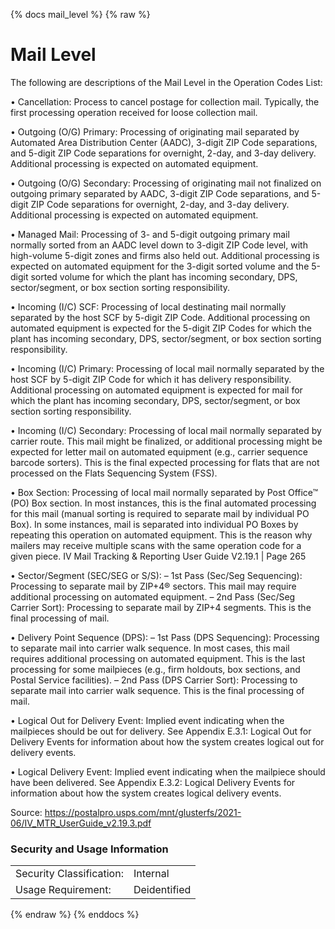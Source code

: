 {% docs mail_level %}
{% raw %}

# Mail Level

The following are descriptions of the Mail Level in the Operation Codes List:

• Cancellation: Process to cancel postage for collection mail. Typically, the first processing
operation received for loose collection mail.

• Outgoing (O/G) Primary: Processing of originating mail separated by Automated Area
Distribution Center (AADC), 3-digit ZIP Code separations, and 5-digit ZIP Code separations for
overnight, 2-day, and 3-day delivery. Additional processing is expected on automated equipment.

• Outgoing (O/G) Secondary: Processing of originating mail not finalized on outgoing primary
separated by AADC, 3-digit ZIP Code separations, and 5-digit ZIP Code separations for
overnight, 2-day, and 3-day delivery. Additional processing is expected on automated equipment.

• Managed Mail: Processing of 3- and 5-digit outgoing primary mail normally sorted from an AADC
level down to 3-digit ZIP Code level, with high-volume 5-digit zones and firms also held out.
Additional processing is expected on automated equipment for the 3-digit sorted volume and the
5-digit sorted volume for which the plant has incoming secondary, DPS, sector/segment, or box
section sorting responsibility.

• Incoming (I/C) SCF: Processing of local destinating mail normally separated by the host SCF by
5-digit ZIP Code. Additional processing on automated equipment is expected for the 5-digit ZIP
Codes for which the plant has incoming secondary, DPS, sector/segment, or box section sorting
responsibility.

• Incoming (I/C) Primary: Processing of local mail normally separated by the host SCF by 5-digit
ZIP Code for which it has delivery responsibility. Additional processing on automated equipment
is expected for mail for which the plant has incoming secondary, DPS, sector/segment, or box
section sorting responsibility.

• Incoming (I/C) Secondary: Processing of local mail normally separated by carrier route. This
mail might be finalized, or additional processing might be expected for letter mail on automated
equipment (e.g., carrier sequence barcode sorters). This is the final expected processing for flats
that are not processed on the Flats Sequencing System (FSS).

• Box Section: Processing of local mail normally separated by Post Office™ (PO) Box section. In
most instances, this is the final automated processing for this mail (manual sorting is required to
separate mail by individual PO Box). In some instances, mail is separated into individual PO
Boxes by repeating this operation on automated equipment. This is the reason why mailers may
receive multiple scans with the same operation code for a given piece.
IV Mail Tracking & Reporting User Guide V2.19.1 | Page 265

• Sector/Segment (SEC/SEG or S/S):
	– 1st Pass (Sec/Seg Sequencing): Processing to separate mail by ZIP+4® sectors. This mail
may require additional processing on automated equipment.
	– 2nd Pass (Sec/Seg Carrier Sort): Processing to separate mail by ZIP+4 segments. This is the
final processing of mail.

• Delivery Point Sequence (DPS):
	– 1st Pass (DPS Sequencing): Processing to separate mail into carrier walk sequence. In most
cases, this mail requires additional processing on automated equipment. This is the last
processing for some mailpieces (e.g., firm holdouts, box sections, and Postal Service
facilities).
	– 2nd Pass (DPS Carrier Sort): Processing to separate mail into carrier walk sequence. This is
the final processing of mail.

• Logical Out for Delivery Event: Implied event indicating when the mailpieces should be out for
delivery. See Appendix E.3.1: Logical Out for Delivery Events for information about how the
system creates logical out for delivery events.

• Logical Delivery Event: Implied event indicating when the mailpiece should have been
delivered. See Appendix E.3.2: Logical Delivery Events for information about how the system
creates logical delivery events.


Source: https://postalpro.usps.com/mnt/glusterfs/2021-06/IV_MTR_UserGuide_v2.19.3.pdf


### Security and Usage Information
|     |     |
| --- | --- |
| Security Classification: | Internal |
| Usage Requirement:       | Deidentified |

{% endraw %}
{% enddocs %}